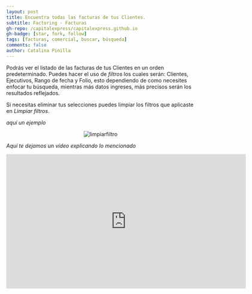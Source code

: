 ```yaml
---
layout: post
title: Encuentra todas las facturas de tus Clientes.
subtitle: Factoring - Facturas
gh-repo: /capitalexpress/capitalexpress.github.io
gh-badge: [star, fork, follow]
tags: [facturas, comercial, buscar, búsqueda]
comments: false
author: Catalina Pinilla
---
```


 Podrás ver el listado de las facturas de  tus Clientes en un orden predeterminado. Puedes hacer el uso de *filtros* los cuales serán: Clientes, Ejecutivos, Rango de fecha y Folio, esto dependiendo de como  necesites enfocar tu búsqueda, mientras más datos ingreses, más precisos serán los resultados reflejados.
 
 Si necesitas eliminar tus selecciones puedes limpiar los filtros que aplicaste en *Limpiar filtros*.


 *aquí un ejemplo*

<p align="center">
  <img src="https://cdn.capitalexpress.cl/img/filtrofactura3.png" alt="limpiarfiltro">
</p>

*Aquí te dejamos un vídeo explicando lo mencionado* 


<html lang="es">
<head>
    <meta charset="UTF-8">
    <meta name="viewport" content="width=device-width, initial-scale=1.0">
    <title>Reproducir Video desde Google Drive</title>
</head>
<body>
    <iframe src="https://cdn.capitalexpress.cl/video/MódulodeFacturas.mp4" width="640" height="360" frameborder="0" allowfullscreen="true" allow="autoplay; encrypted-media"></iframe>
</body>
